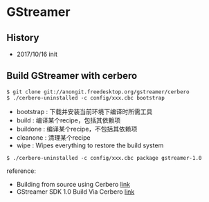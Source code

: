 # GStreamer

## History
* 2017/10/16 init

## Build GStreamer with cerbero
```
$ git clone git://anongit.freedesktop.org/gstreamer/cerbero
$ ./cerbero-uninstalled -c config/xxx.cbc bootstrap
```
* bootstrap : 下载并安装当前环境下编译时所需工具
* build : 编译某个recipe，包括其依赖项
* buildone : 编译某个recipe，不包括其依赖项
* cleanone : 清理某个recipe
* wipe : Wipes everything to restore the build system
```
$ ./cerbero-uninstalled -c config/xxx.cbc package gstreamer-1.0
```
reference:
* Building from source using Cerbero [link](https://gstreamer.freedesktop.org/documentation/installing/building-from-source-using-cerbero.html)
* GStreamer SDK 1.0 Build Via Cerbero [link](http://www.jianshu.com/p/7863404c1909)
